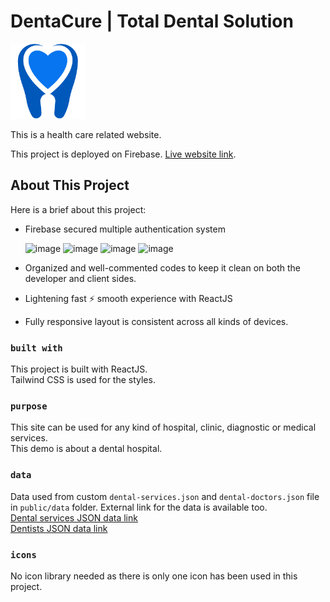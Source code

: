 # DentaCure | Total Dental Solution

<p>
	<img src="https://raw.githubusercontent.com/FazleRabbiRana/dentacure-healthcare-react-app/main/public/logo192.png" height="120" />
</p>

This is a health care related website.

This project is deployed on Firebase. [Live website link](https://dentacure-react-project.web.app/).

## About This Project

Here is a brief about this project:
- Firebase secured multiple authentication system

	![image](https://img.shields.io/badge/Email%20&%20Password-FFC905?style=for-the-badge) ![image](https://img.shields.io/badge/Gmail-D14836?style=for-the-badge&logo=gmail&logoColor=white) ![image](https://img.shields.io/badge/GitHub-100000?style=for-the-badge&logo=github&logoColor=white) ![image](https://img.shields.io/badge/Twitter-1DA1F2?style=for-the-badge&logo=twitter&logoColor=white)
- Organized and well-commented codes to keep it clean on both the developer and client sides.
- Lightening fast :zap: smooth experience with ReactJS
- Fully responsive layout is consistent across all kinds of devices.

### `built with`

This project is built with ReactJS.\
Tailwind CSS is used for the styles.

### `purpose`

This site can be used for any kind of hospital, clinic, diagnostic or medical services.\
This demo is about a dental hospital.

### `data`

Data used from custom `dental-services.json` and `dental-doctors.json` file in `public/data` folder. 
External link for the data is available too. \
[Dental services JSON data link](https://github.com/FazleRabbiRana/dentacure-project-data/blob/main/dental-services-data/dental-services.json) \
[Dentists JSON data link](https://github.com/FazleRabbiRana/dentacure-project-data/blob/main/dental-doctors-data/dental-doctors.json)

### `icons`

No icon library needed as there is only one icon has been used in this project.